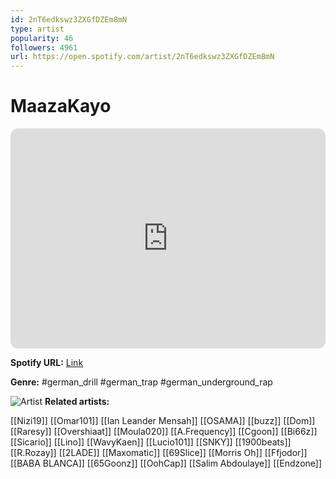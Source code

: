 ```yaml
---
id: 2nT6edkswz3ZXGfDZEm8mN
type: artist
popularity: 46
followers: 4961
url: https://open.spotify.com/artist/2nT6edkswz3ZXGfDZEm8mN
---
```

# MaazaKayo

<iframe style="border-radius:12px" src="https://open.spotify.com/embed/artist/2nT6edkswz3ZXGfDZEm8mN" width="100%" height="352" frameBorder="0" allowfullscreen="" allow="autoplay; clipboard-write; encrypted-media; fullscreen; picture-in-picture" loading="lazy"></iframe>

**Spotify URL:** [Link](https://open.spotify.com/artist/2nT6edkswz3ZXGfDZEm8mN)

**Genre:**  #german_drill #german_trap #german_underground_rap

![Artist](https://i.scdn.co/image/ab6761610000e5eb7846ea17bed4b03c48e19d1c)
**Related artists:**

[[Nizi19]]
[[Omar101]]
[[Ian Leander Mensah]]
[[OSAMA]]
[[buzz]]
[[Dom]]
[[Raresy]]
[[Overshiaat]]
[[Moula020]]
[[A.Frequency]]
[[Cgoon]]
[[Bi66z]]
[[Sicario]]
[[Lino]]
[[WavyKaen]]
[[Lucio101]]
[[SNKY]]
[[1900beats]]
[[R.Rozay]]
[[2LADE]]
[[Maxomatic]]
[[69Slice]]
[[Morris Oh]]
[[Ffjodor]]
[[BABA BLANCA]]
[[65Goonz]]
[[OohCap]]
[[Salim Abdoulaye]]
[[Endzone]]
